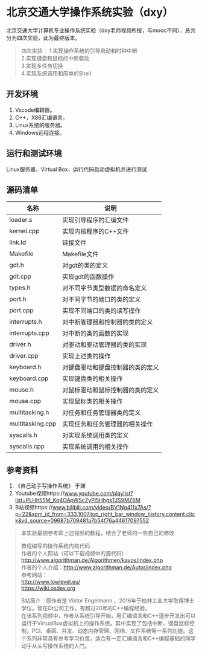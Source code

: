 
# 北京交通大学操作系统实验（dxy）

北京交通大学计算机专业操作系统实验（dxy老师视频所授，与mooc不同），总共分为四次实验，此为最终版本。

> 四次实验：
> 1.实现操作系统的引导启动和时钟中断  
> 2.实现键盘和鼠标的中断驱动  
> 3.实现多任务切换  
> 4.实现系统调用和简单的Shell  

## 开发环境

1. Vscode编辑器。
2. C++，X86汇编语言。
3. Linux系统的服务器。
4. Windows远程连接。

## 运行和测试环境

Linux服务器，Virtual Box，运行代码启动虚拟机并进行测试

## 源码清单

|名称|说明|
|---|---|
|loader.s	|实现引导程序的汇编文件|
|kernel.cpp	|实现内核程序的C++文件|
|link.ld	|链接文件|
|Makefile	|Makefile文件|
|gdt.h	|对gdt的类的定义|
|gdt.cpp	|实现gdt的函数操作|
|types.h	|对不同字节类型数据的命名定义|
|port.h	|对不同字节的端口的类的定义|
|port.cpp	|实现不同端口的类的读写操作|
|interrupts.h	|对中断管理器和控制器的类的定义|
|interrupts.cpp	|对中断的类的函数的实现|
|driver.h	|对驱动和驱动管理器的类的实现|
|driver.cpp	|实现上述类的操作|
|keyboard.h	|对键盘驱动和键盘控制器的类的定义|
|keyboard.cpp	|实现键盘类的相关操作|
|mouse.h	|对鼠标驱动和鼠标控制器的类的定义|
|mouse.cpp	|实现鼠标类的相关操作|
|multitasking.h	|对任务和任务管理器类的定义|
|multitasking.cpp	|实现任务和任务管理器的相关操作|
|syscalls.h	|对实现系统调用类的定义|
|syscalls.cpp	|实现系统调用的相关操作|

## 参考资料

1. 《自己动手写操作系统》 于渊  
2. Youtube视频https://www.youtube.com/playlist?list=PLHh55M_Kq4OApWScZyPl5HhgsTJS9MZ6M  
3. B站视频https://www.bilibili.com/video/BV1Ng411x7As/?p=22&spm_id_from=333.1007.top_right_bar_window_history.content.click&vd_source=09687b709481a7b54f76a44617097552  

> 本实验最初参考即上述视频的教程，结合了老师的一些自己的修改
> 
> 教程编写的操作系统内核代码  
> 作者的个人网站（可以下载视频中的源代码）：http://www.algorithman.de/Algorithmen/kayos/index.php  
> 作者的个人介绍：http://www.algorithman.de/Autor/index.php  
> 参考网站：  
> http://www.lowlevel.eu/  
> https://wiki.osdev.org  
>
> B站简介：原作者是 Viktor Engelmann ，2016年于柏林工业大学取得博士学位。曾在Qt公司工作，有超过20年的C++编程经验。  
> 在该系列视频中，作者从系统引导开始，用汇编语言和C++逐步开发出可以运行于VirtualBox虚拟机上的操作系统。其中实现了包括中断、键盘鼠标控制，PCI、桌面、并发、动态内存管理、网络、文件系统等一系列功能。这个系列非常具有参考学习价值，适合有一定汇编语言和C++编程基础的同学动手从头写操作系统的入门。
